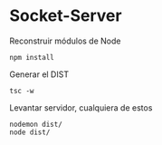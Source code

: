 # Socket-Server
Reconstruir módulos de Node
```
npm install
```
Generar el DIST
```
tsc -w
```

Levantar servidor, cualquiera de estos
```
nodemon dist/
node dist/
```
